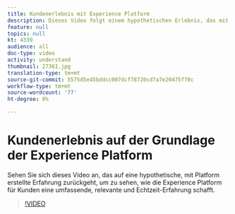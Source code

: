```yaml
---
title: Kundenerlebnis mit Experience Platform
description: Dieses Video folgt einem hypothetischen Erlebnis, das mit Adobe Experience Platform erstellt wurde, wie aus der Sicht eines Kunden betrachtet. Erfahren Sie, wie die Experience Platform eine umfangreiche, relevante und Echtzeit-Erfahrung schafft.
feature: null
topics: null
kt: 4339
audience: all
doc-type: video
activity: understand
thumbnail: 27361.jpg
translation-type: tm+mt
source-git-commit: 5575d5e45bddcc007dcf78720cd7a7e20475f78c
workflow-type: tm+mt
source-wordcount: '77'
ht-degree: 0%

---
```



# Kundenerlebnis auf der Grundlage der Experience Platform

Sehen Sie sich dieses Video an, das auf eine hypothetische, mit Platform erstellte Erfahrung zurückgeht, um zu sehen, wie die Experience Platform für Kunden eine umfassende, relevante und Echtzeit-Erfahrung schafft.

>[!VIDEO](https://video.tv.adobe.com/v/27361?quality=12&learn=on)